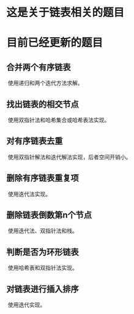 <!--
 * @Author: chenbei
 * @Date: 2022-02-28 08:18:57
 * @LastEditTime: 2022-03-16 08:25:12
 * @Description: linkedList's readme.md
 * @FilePath: \myLeetCode\linkedList\readme.md
 * A boy without dreams
-->
# 这是关于链表相关的题目
# 目前已经更新的题目

## 合并两个有序链表

​		使用递归和两个迭代方法求解。

## 找出链表的相交节点

​		使用双指针法和哈希集合或哈希表法实现。

## 对有序链表去重

​		使用双指针解法和迭代解法实现，后者空间开销小。

## 删除有序链表重复项

​		使用迭代法实现。

## 删除链表倒数第n个节点

​		使用迭代法、双指针法和栈。

## 判断是否为环形链表

​		使用哈希表和双指针法实现。

## 对链表进行插入排序

​		使用迭代实现。
